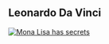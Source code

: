 ## Leonardo Da Vinci

[![Mona Lisa has secrets](https://i.ibb.co/Vt0vX9L/monalisa-secret.png)](https://ibb.co/1LY9HQ0)
